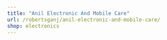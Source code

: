 ```yaml
---
title: "Anil Electronic And Mobile Care"
url: /robertsganj/anil-electronic-and-mobile-care/
shop: electronics
---
```


